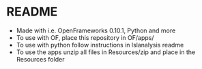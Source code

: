 # README #

*	Made with i.e. OpenFrameworks 0.10.1, Python and more
*	To use with OF, place this repository in OF/apps/
*	To use with python follow instructions in lslanalysis readme
*	To use the apps unzip all files in Resources/zip and place in the Resources folder
